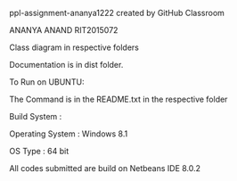 ppl-assignment-ananya1222 created by GitHub Classroom

ANANYA ANAND RIT2015072

Class diagram in respective folders

Documentation is in dist folder.

To Run on UBUNTU:

The Command is in the README.txt in the respective folder

Build System :

Operating System : Windows 8.1
 
 OS Type : 64 bit
 
 All codes submitted are build on Netbeans IDE 8.0.2

